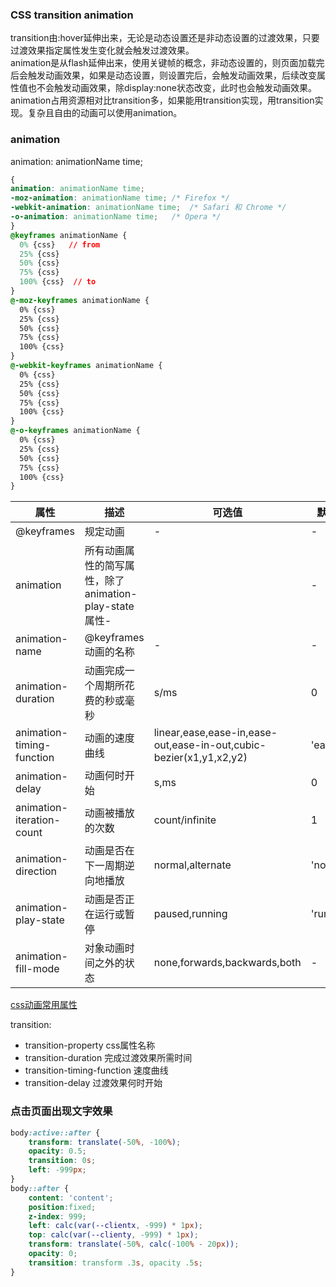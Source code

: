 ### CSS transition animation  
transition由:hover延伸出来，无论是动态设置还是非动态设置的过渡效果，只要过渡效果指定属性发生变化就会触发过渡效果。  
animation是从flash延伸出来，使用关键帧的概念，非动态设置的，则页面加载完后会触发动画效果，如果是动态设置，则设置完后，会触发动画效果，后续改变属性值也不会触发动画效果，除display:none状态改变，此时也会触发动画效果。  
animation占用资源相对比transition多，如果能用transition实现，用transition实现。复杂且自由的动画可以使用animation。  

### animation
animation: animationName time;
```css
{
animation: animationName time;
-moz-animation: animationName time;	/* Firefox */
-webkit-animation: animationName time;	/* Safari 和 Chrome */
-o-animation: animationName time;	/* Opera */
}
@keyframes animationName {
  0% {css}   // from
  25% {css}
  50% {css}
  75% {css}
  100% {css}  // to
}
@-moz-keyframes animationName {
  0% {css}
  25% {css}
  50% {css}
  75% {css}
  100% {css}
}
@-webkit-keyframes animationName {
  0% {css}
  25% {css}
  50% {css}
  75% {css}
  100% {css}
}
@-o-keyframes animationName {
  0% {css}
  25% {css}
  50% {css}
  75% {css}
  100% {css}
}
```
|属性|描述|可选值|默认值|
| ---- | ---- |----| ---- |
|@keyframes|规定动画|-|-|
|animation|所有动画属性的简写属性，除了animation-play-state属性-||-|
|animation-name|@keyframes动画的名称|-|-|
|animation-duration|动画完成一个周期所花费的秒或毫秒|s/ms|0|
|animation-timing-function|动画的速度曲线|linear,ease,ease-in,ease-out,ease-in-out,cubic-bezier(x1,y1,x2,y2)|'ease'|
|animation-delay|动画何时开始|s,ms|0|
|animation-iteration-count|动画被播放的次数|count/infinite|1|
|animation-direction|动画是否在下一周期逆向地播放|normal,alternate|'normal'|
|animation-play-state|动画是否正在运行或暂停|paused,running|'running'|
|animation-fill-mode|对象动画时间之外的状态|none,forwards,backwards,both|-|

[css动画常用属性](https://www.runoob.com/cssref/css-animatable.html)

transition:
* transition-property css属性名称
* transition-duration 完成过渡效果所需时间
* transition-timing-function 速度曲线
* transition-delay 过渡效果何时开始






### 点击页面出现文字效果
```css
body:active::after {
    transform: translate(-50%, -100%);
    opacity: 0.5;
    transition: 0s;
    left: -999px;
}
body::after {
    content: 'content';
    position:fixed;
    z-index: 999;
    left: calc(var(--clientx, -999) * 1px);
    top: calc(var(--clienty, -999) * 1px);
    transform: translate(-50%, calc(-100% - 20px));
    opacity: 0;
    transition: transform .3s, opacity .5s;
}
```